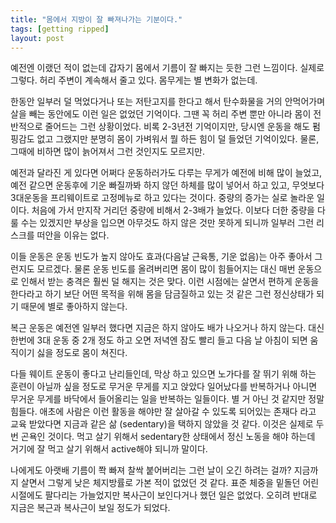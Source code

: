 ```yaml
---
title: "몸에서 지방이 잘 빠져나가는 기분이다."
tags: [getting ripped]
layout: post
---
```


예전엔 이랬던 적이 없는데 갑자기 몸에서 기름이 잘 빠지는 듯한 그런 느낌이다. 실제로 그렇다. 허리 주변이 계속해서 줄고 있다. 몸무게는 별 변화가 없는데. 

한동안 일부러 덜 먹었다거나 또는 저탄고지를 한다고 해서 탄수화물을 거의 안먹어가며 살을 빼는 동안에도 이런 일은 없었던 기억이다. 그땐 꼭 허리 주변 뿐만 아니라 몸이 전반적으로 줄어드는 그런 상황이었다. 비록 2-3년전 기억이지만, 당시엔 운동을 해도 펌핑감도 없고 그랬지만 분명히 몸이 가벼워서 뭘 하든 힘이 덜 들었던 기억이있다. 물론, 그때에 비하면 많이 늙어져서 그런 것인지도 모르지만.

예전과 달라진 게 있다면 어쩌다 운동하러가도 다루는 무게가 예전에 비해 많이 늘었고, 예전 같으면 운동후에 기운 빠질까봐 하지 않던 하체를 많이 넣어서 하고 있고, 무엇보다 3대운동을 프리웨이트로 고정메뉴로 하고 있다는 것이다. 중량의 증가는 실로 놀라운 일이다. 처음에 가서 만지작 거리던 중량에 비해서 2-3배가 늘었다. 이보다 더한 중량을 다룰 수는 있겠지만 부상을 입으면 아무것도 하지 않은 것만 못하게 되니까 일부러 그런 리스크를 떠안을 이유는 없다. 

이들 운동은 운동 빈도가 높지 않아도 효과(다음날 근육통, 기운 없음)는 아주 좋아서 그런지도 모르겠다. 물론 운동 빈도를 올려버리면 몸이 많이 힘들어지는 대신 매번 운동으로 인해서 받는 충격은 훨씬 덜 해지는 것은 맞다. 이런 시점에는 살면서 편하게 운동을 한다라고 하기 보단 어떤 목적을 위해 몸을 담금질하고 있는 것 같은 그런 정신상태가 되기 때문에 별로 좋아하지 않는다. 

복근 운동은 예전엔 일부러 했다면 지금은 하지 않아도 배가 나오거나 하지 않는다. 대신 한번에 3대 운동 중 2개 정도 하고 오면 저녁엔 잠도 빨리 들고 다음 날 아침이 되면 움직이기 싫을 정도로 몸이 쳐진다.

다들 웨이트 운동이 좋다고 난리들인데, 막상 하고 있으면 노가다를 잘 뛰기 위해 하는 훈련이 아닐까 싶을 정도로 무거운 무게를 지고 앉았다 일어났다를 반복하거나 아니면 무거운 무게를 바닥에서 들어올리는 일을 반복하는 일들이다. 별 거 아닌 것 같지만 정말 힘들다. 애초에 사람은 이런 활동을 해야만 잘 살아갈 수 있도록 되어있는 존재다 라고 교육 받았다면 지금과 같은 삶 (sedentary)을 택하지 않았을 것 같다. 이것은 실제로 두번 곤욕인 것이다. 먹고 살기 위해서 sedentary한 상태에서 정신 노동을 해야 하는데 거기에 잘 먹고 살기 위해서 active해야 되니까 말이다. 

나에게도 아랫배 기름이 쫙 빠져 찰싹 붙어버리는 그런 날이 오긴 하려는 걸까? 지금까지 살면서 그렇게 낮은 체지방률로 가본 적이 없었던 것 같다. 표준 체중을 밑돌던 어린시절에도 팔다리는 가늘었지만 복사근이 보인다거나 했던 일은 없었다. 오히려 반대로 지금은 복근과 복사근이 보일 정도가 되었다. 